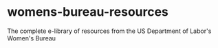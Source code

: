 # womens-bureau-resources
The complete e-library of resources from the US Department of Labor's Women's Bureau
